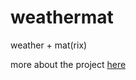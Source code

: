 # weathermat
 
weather + mat(rix)

more about the project [here](https://colinhartigan.dev/#/ece1100)
